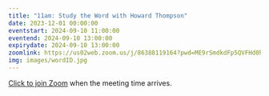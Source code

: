 ```yaml
---
title: "11am: Study the Word with Howard Thompson"
date: 2023-12-01 00:00:00
eventstart: 2024-09-10 11:00:00
eventend: 2024-09-10 13:00:00
expirydate: 2024-09-10 13:00:00
zoomlink: https://us02web.zoom.us/j/86388119164?pwd=ME9rSmdkdFp5QVFHd0hIbDZmNXhRQT09
img: images/wordID.jpg
---
```


[Click to join Zoom](https://us02web.zoom.us/j/86388119164?pwd=ME9rSmdkdFp5QVFHd0hIbDZmNXhRQT09) when the meeting time arrives.